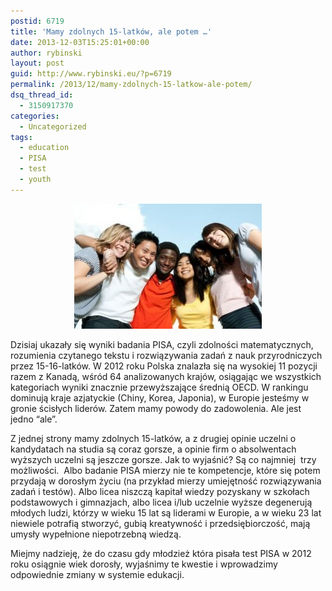 ```yaml
---
postid: 6719
title: 'Mamy zdolnych 15-latków, ale potem …'
date: 2013-12-03T15:25:01+00:00
author: rybinski
layout: post
guid: http://www.rybinski.eu/?p=6719
permalink: /2013/12/mamy-zdolnych-15-latkow-ale-potem/
dsq_thread_id:
  - 3150917370
categories:
  - Uncategorized
tags:
  - education
  - PISA
  - test
  - youth
---
```

<p style="text-align: center;">
  <a href="/uploads/2013/12/youth.jpg"><img class="size-medium wp-image-6720 aligncenter" title="youth" src="/uploads/2013/12/youth-300x200.jpg" alt="" width="300" height="200" /></a>
</p>

Dzisiaj ukazały się wyniki badania PISA, czyli zdolności matematycznych, rozumienia czytanego tekstu i rozwiązywania zadań z nauk przyrodniczych przez 15-16-latków. W 2012 roku Polska znalazła się na wysokiej 11 pozycji razem z Kanadą, wśród 64 analizowanych krajów, osiągając we wszystkich kategoriach wyniki znacznie przewyższające średnią OECD. W rankingu dominują kraje azjatyckie (Chiny, Korea, Japonia), w Europie jesteśmy w gronie ścisłych liderów. Zatem mamy powody do zadowolenia. Ale jest jedno “ale”.

Z jednej strony mamy zdolnych 15-latków, a z drugiej opinie uczelni o kandydatach na studia są coraz gorsze, a opinie firm o absolwentach wyższych uczelni są jeszcze gorsze. Jak to wyjaśnić? Są co najmniej  trzy możliwości.  Albo badanie PISA mierzy nie te kompetencje, które się potem przydają w dorosłym życiu (na przykład mierzy umiejętność rozwiązywania zadań i testów). Albo licea niszczą kapitał wiedzy pozyskany w szkołach podstawowych i gimnazjach, albo licea i/lub uczelnie wyższe degenerują młodych ludzi, którzy w wieku 15 lat są liderami w Europie, a w wieku 23 lat niewiele potrafią stworzyć, gubią kreatywność i przedsiębiorczość, mają umysły wypełnione niepotrzebną wiedzą.

Miejmy nadzieję, że do czasu gdy młodzież która pisała test PISA w 2012 roku osiągnie wiek dorosły, wyjaśnimy te kwestie i wprowadzimy odpowiednie zmiany w systemie edukacji.
